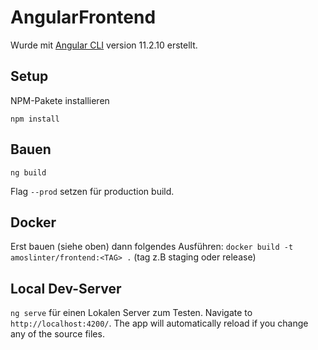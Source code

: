 # AngularFrontend

Wurde mit [Angular CLI](https://github.com/angular/angular-cli) version 11.2.10 erstellt.

## Setup

NPM-Pakete installieren

```
npm install
```

## Bauen

`ng build`

Flag `--prod` setzen für production build.

## Docker

Erst bauen (siehe oben) dann folgendes Ausführen: `docker build -t amoslinter/frontend:<TAG> .` (tag z.B staging oder release)

## Local Dev-Server
`ng serve` für einen Lokalen Server zum Testen.
Navigate to `http://localhost:4200/`. The app will automatically reload if you change any of the source files.
